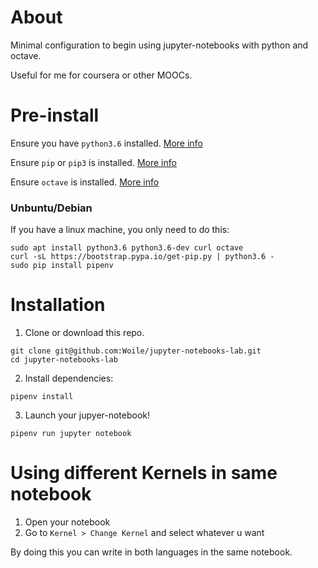 # About

Minimal configuration to begin using jupyter-notebooks with python and octave. 

Useful for me for coursera or other MOOCs.

# Pre-install

Ensure you have `python3.6` installed. [More info](https://www.python.org/downloads/)

Ensure `pip` or `pip3` is installed. [More info](https://pip.pypa.io/en/stable/installing/)

Ensure `octave` is installed. [More info](https://www.gnu.org/software/octave/download.html)

### Unbuntu/Debian

If you have a linux machine, you only need to do this:

```
sudo apt install python3.6 python3.6-dev curl octave
curl -sL https://bootstrap.pypa.io/get-pip.py | python3.6 -
sudo pip install pipenv
```

# Installation

1. Clone or download this repo.

```
git clone git@github.com:Woile/jupyter-notebooks-lab.git
cd jupyter-notebooks-lab
```

2. Install dependencies:

```
pipenv install
```

3. Launch your jupyer-notebook!

```
pipenv run jupyter notebook
```

# Using different Kernels in same notebook

1. Open your notebook
2. Go to `Kernel > Change Kernel` and select whatever u want

By doing this you can write in both languages in the same notebook.
